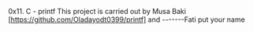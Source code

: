0x11. C - printf
This project is carried out by Musa Baki [https://github.com/Oladayodt0399/printf] and -------Fati put your name
